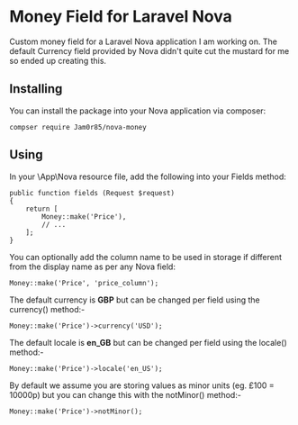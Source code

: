 # Money Field for Laravel Nova

Custom money field for a Laravel Nova application I am working on. The default Currency field provided by Nova didn't quite cut the mustard for me so ended up creating this.

## Installing

You can install the package into your Nova application via composer:

```
compser require Jam0r85/nova-money
```

## Using
In your \App\Nova resource file, add the following into your Fields method:

```
public function fields (Request $request)
{
	return [
		Money::make('Price'),
		// ...
	];
}
```
You can optionally add the column name to be used in storage if different from the display name as per any Nova field:
```
Money::make('Price', 'price_column');
```
The default currency is **GBP** but can be changed per field using the currency() method:-
```
Money::make('Price')->currency('USD');
```
The default locale is **en_GB** but can be changed per field using the locale() method:-
```
Money::make('Price')->locale('en_US');
```
By default we assume you are storing values as minor units (eg. £100 = 10000p) but you can change this with the notMinor() method:-
```
Money::make('Price')->notMinor();
```

